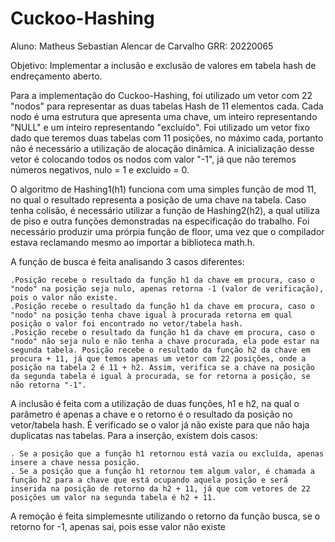 # Cuckoo-Hashing
Aluno: Matheus Sebastian Alencar de Carvalho
GRR: 20220065

Objetivo:  Implementar a inclusão e exclusão de valores em tabela hash de endreçamento aberto.

Para a implementação do Cuckoo-Hashing, foi utilizado um vetor com 22 "nodos" para representar as duas tabelas Hash de 11 elementos cada. Cada nodo é uma estrutura que apresenta uma chave, um inteiro representando "NULL" e um inteiro representando "excluído". Foi utilizado um vetor fixo dado que teremos duas tabelas com 11 posições, no máximo cada, portanto não é necessário a utilização de alocação dinâmica. A inicialização desse vetor é colocando todos os nodos com valor "-1", já que não teremos números negativos, nulo = 1 e excluido = 0.

O algoritmo de Hashing1(h1) funciona com uma simples função de mod 11, no qual o resultado representa a posição de uma chave na tabela. Caso tenha colisão, é necessário utilizar a função de Hashing2(h2), a qual utiliza de piso e outra funções demonstradas na especificação do trabalho. Foi necessário produzir uma prórpia função de floor, uma vez que o compilador estava reclamando mesmo ao importar a biblioteca math.h. 

A função de busca é feita analisando 3 casos diferentes:

    .Posição recebe o resultado da função h1 da chave em procura, caso o "nodo" na posição seja nulo, apenas retorna -1 (valor de verificação), pois o valor não existe. 
    .Posição recebe o resultado da função h1 da chave em procura, caso o "nodo" na posição tenha chave igual à procurada retorna em qual posição o valor foi encontrado no vetor/tabela hash.  
    .Posição recebe o resultado da função h1 da chave em procura, caso o "nodo" não seja nulo e não tenha a chave procurada, ela pode estar na segunda tabela. Posição recebe o resultado da função h2 da chave em procura + 11, já que temos apenas um vetor com 22 posições, onde a posição na tabela 2 é 11 + h2. Assim, verifica se a chave na posição da segunda tabela é igual à procurada, se for retorna a posição, se não retorna "-1".
  
A inclusão é feita com a utilização de duas funções, h1 e h2, na qual o parâmetro é apenas a chave e o retorno é o resultado da posição no vetor/tabela hash. É verificado se o valor já não existe para que não haja duplicatas nas tabelas. Para a inserção, existem dois casos:

    . Se a posição que a função h1 retornou está vazia ou excluída, apenas insere a chave nessa posição.
    . Se a posição que a função h1 retornou tem algum valor, é chamada a função h2 para a chave que está ocupando aquela posição e será inserida na posição de retorno da h2 + 11, já que com vetores de 22 posições um valor na segunda tabela é h2 + 11.
    
A remoção é feita simplemesnte utilizando o retorno da função busca, se o retorno for -1, apenas sai, pois esse valor não existe
